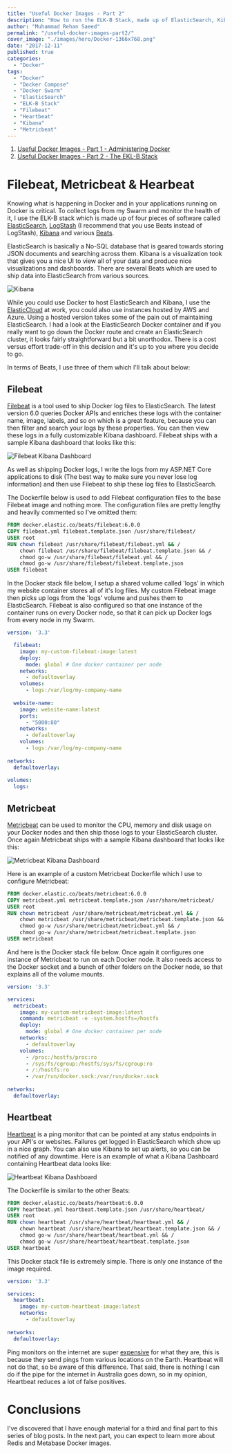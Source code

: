 ```yaml
---
title: "Useful Docker Images - Part 2"
description: "How to run the ELK-B Stack, made up of ElasticSearch, Kibana, Filebeat, Metricbeat and Heartbeat using Docker and Docker Swarm."
author: "Muhammad Rehan Saeed"
permalink: "/useful-docker-images-part2/"
cover_image: "./images/hero/Docker-1366x768.png"
date: "2017-12-11"
published: true
categories:
  - "Docker"
tags:
  - "Docker"
  - "Docker Compose"
  - "Docker Swarm"
  - "ElasticSearch"
  - "ELK-B Stack"
  - "Filebeat"
  - "Heartbeat"
  - "Kibana"
  - "Metricbeat"
---
```


1. [Useful Docker Images - Part 1 - Administering Docker](/useful-docker-images-part1/)
2. [Useful Docker Images - Part 2 - The EKL-B Stack](/useful-docker-images-part2/)

# Filebeat, Metricbeat & Hearbeat

Knowing what is happening in Docker and in your applications running on Docker is critical. To collect logs from my Swarm and monitor the health of it, I use the ELK-B stack which is made up of four pieces of software called [ElasticSearch](https://www.elastic.co/products/elasticsearch), [LogStash](https://www.elastic.co/products/logstash) (I recommend that you use Beats instead of LogStash), [Kibana](https://www.elastic.co/products/kibana) and various [Beats](https://www.elastic.co/products/beats).

ElasticSearch is basically a No-SQL database that is geared towards storing JSON documents and searching across them. Kibana is a visualization took that gives you a nice UI to view all of your data and produce nice visualizations and dashboards. There are several Beats which are used to ship data into ElasticSearch from various sources.

![Kibana](./images/Kibana.jpg)

While you could use Docker to host ElasticSearch and Kibana, I use the [ElasticCloud](https://www.elastic.co/cloud) at work, you could also use instances hosted by AWS and Azure. Using a hosted version takes some of the pain out of maintaining ElasticSearch. I had a look at the ElasticSearch Docker container and if you really want to go down the Docker route and create an ElasticSearch cluster, it looks fairly straightforward but a bit unorthodox. There is a cost versus effort trade-off in this decision and it's up to you where you decide to go.

In terms of Beats, I use three of them which I'll talk about below:

## Filebeat

[Filebeat](https://www.elastic.co/products/beats/filebeat) is a tool used to ship Docker log files to ElasticSearch. The latest version 6.0 queries Docker APIs and enriches these logs with the container name, image, labels, and so on which is a great feature, because you can then filter and search your logs by these properties. You can then view these logs in a fully customizable Kibana dashboard. Filebeat ships with a sample Kibana dashboard that looks like this:

![Filebeat Kibana Dashboard](./images/Filebeat-Kibana-Dashboard.jpg)

As well as shipping Docker logs, I write the logs from my ASP.NET Core applications to disk (The best way to make sure you never lose log information) and then use Filebeat to ship these log files to ElasticSearch.

The Dockerfile below is used to add Filebeat configuration files to the base Filebeat image and nothing more. The configuration files are pretty lengthy and heavily commented so I've omitted them:

```dockerfile
FROM docker.elastic.co/beats/filebeat:6.0.0
COPY filebeat.yml filebeat.template.json /usr/share/filebeat/
USER root
RUN chown filebeat /usr/share/filebeat/filebeat.yml && /
    chown filebeat /usr/share/filebeat/filebeat.template.json && /
    chmod go-w /usr/share/filebeat/filebeat.yml && /
    chmod go-w /usr/share/filebeat/filebeat.template.json
USER filebeat
```

In the Docker stack file below, I setup a shared volume called 'logs' in which my website container stores all of it's log files. My custom Filebeat image then picks up logs from the 'logs' volume and pushes them to ElasticSearch. Filebeat is also configured so that one instance of the container runs on every Docker node, so that it can pick up Docker logs from every node in my Swarm.

```yaml
version: '3.3'

  filebeat:
    image: my-custom-filebeat-image:latest
    deploy:
      mode: global # One docker container per node
    networks:
      - defaultoverlay
    volumes:
      - logs:/var/log/my-company-name
      
  website-name:
    image: website-name:latest
    ports:
      - "5000:80"
    networks:
      - defaultoverlay
    volumes:
      - logs:/var/log/my-company-name
      
networks:
  defaultoverlay:
  
volumes:
  logs:
```

## Metricbeat

[Metricbeat](https://www.elastic.co/downloads/beats/metricbeat) can be used to monitor the CPU, memory and disk usage on your Docker nodes and then ship those logs to your ElasticSearch cluster. Once again Metricbeat ships with a sample Kibana dashboard that looks like this:

![Metricbeat Kibana Dashboard](./images/Metricbeat-Kibana-Dashboard.jpg)

Here is an example of a custom Metricbeat Dockerfile which I use to configure Metricbeat:

```dockerfile
FROM docker.elastic.co/beats/metricbeat:6.0.0
COPY metricbeat.yml metricbeat.template.json /usr/share/metricbeat/
USER root
RUN chown metricbeat /usr/share/metricbeat/metricbeat.yml && /
    chown metricbeat /usr/share/metricbeat/metricbeat.template.json && /
    chmod go-w /usr/share/metricbeat/metricbeat.yml && /
    chmod go-w /usr/share/metricbeat/metricbeat.template.json
USER metricbeat
```

And here is the Docker stack file below. Once again it configures one instance of Metricbeat to run on each Docker node. It also needs access to the Docker socket and a bunch of other folders on the Docker node, so that explains all of the volume mounts.

```yaml
version: '3.3'

services: 
  metricbeat:
    image: my-custom-metricbeat-image:latest
    command: metricbeat -e -system.hostfs=/hostfs
    deploy:
      mode: global # One docker container per node
    networks:
      - defaultoverlay
    volumes:
      - /proc:/hostfs/proc:ro
      - /sys/fs/cgroup:/hostfs/sys/fs/cgroup:ro
      - /:/hostfs:ro
      - /var/run/docker.sock:/var/run/docker.sock
      
networks:
  defaultoverlay:
```

## Heartbeat

[Heartbeat](https://www.elastic.co/products/beats/heartbeat) is a ping monitor that can be pointed at any status endpoints in your API's or websites. Failures get logged in ElasticSearch which show up in a nice graph. You can also use Kibana to set up alerts, so you can be notified of any downtime. Here is an example of what a Kibana Dashboard containing Heartbeat data looks like:

![Heartbeat Kibana Dashboard](./images/Heartbeat-Kibana-Dashboard.jpg)

The Dockerfile is similar to the other Beats:

```dockerfile
FROM docker.elastic.co/beats/heartbeat:6.0.0
COPY heartbeat.yml heartbeat.template.json /usr/share/heartbeat/
USER root
RUN chown heartbeat /usr/share/heartbeat/heartbeat.yml && /
    chown heartbeat /usr/share/heartbeat/heartbeat.template.json && /
    chmod go-w /usr/share/heartbeat/heartbeat.yml && /
    chmod go-w /usr/share/heartbeat/heartbeat.template.json
USER heartbeat
```

This Docker stack file is extremely simple. There is only one instance of the image required.

```yaml
version: '3.3'

services: 
  heartbeat:
    image: my-custom-heartbeat-image:latest
    networks:
      - defaultoverlay
      
networks:
  defaultoverlay:
```

Ping monitors on the internet are super [expensive](https://www.pingdom.com/free) for what they are, this is because they send pings from various locations on the Earth. Heartbeat will not do that, so be aware of this difference. That said, there is nothing I can do if the pipe for the internet in Australia goes down, so in my opinion, Heartbeat reduces a lot of false positives.

# Conclusions

I've discovered that I have enough material for a third and final part to this series of blog posts. In the next part, you can expect to learn more about Redis and Metabase Docker images.
